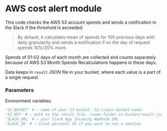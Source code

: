 # AWS cost alert module

This code checks the AWS S3 account spends and sends a notification in the Slack if the threshold is exceeded.

>By default, it calculates mean of spends for 100 previous days with daily granularity and sends a notification if on the day of request spends 10%/20% more.

Spends of 01-02 days of each month are collected and counts separately because of AWS S3 Month Spends Recalculations happens in these days.

Data keeps in ```result``` JSON file in your bucket, where each value is a part of a single request.

### Parameters
Environment variables:
```python
'S3_BUCKET' # – name of your S3 bucket. S3://your-bucket-name/
'S3_KEY' # – path to the result file. /some-folder-in-bucket/result.json
'SLACK_URL' # – your Slack App Incoming Webhook URL
'SLACK_ID' # – Slack personal ID if you want to use a mention
```